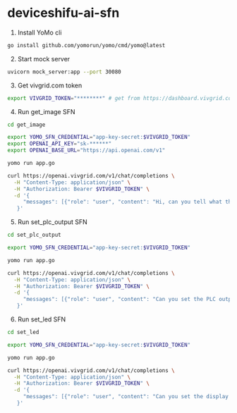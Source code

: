 # deviceshifu-ai-sfn

1. Install YoMo cli

```sh
go install github.com/yomorun/yomo/cmd/yomo@latest
```

2. Start mock server

```sh
uvicorn mock_server:app --port 30080
```

3. Get vivgrid.com token

```sh
export VIVGRID_TOKEN="********" # get from https://dashboard.vivgrid.com
```

4. Run get_image SFN

```sh
cd get_image

export YOMO_SFN_CREDENTIAL="app-key-secret:$VIVGRID_TOKEN"
export OPENAI_API_KEY="sk-******"
export OPENAI_BASE_URL="https://api.openai.com/v1"

yomo run app.go
```

```sh
curl https://openai.vivgrid.com/v1/chat/completions \
  -H "Content-Type: application/json" \
  -H "Authorization: Bearer $VIVGRID_TOKEN" \
  -d '{
     "messages": [{"role": "user", "content": "Hi, can you tell what the camera is seeing?"}]
   }'
```

5. Run set_plc_output SFN

```sh
cd set_plc_output

export YOMO_SFN_CREDENTIAL="app-key-secret:$VIVGRID_TOKEN"

yomo run app.go
```

```sh
curl https://openai.vivgrid.com/v1/chat/completions \
  -H "Content-Type: application/json" \
  -H "Authorization: Bearer $VIVGRID_TOKEN" \
  -d '{
     "messages": [{"role": "user", "content": "Can you set the PLC output to true?"}]
   }'
```

6. Run set_led SFN

```sh
cd set_led

export YOMO_SFN_CREDENTIAL="app-key-secret:$VIVGRID_TOKEN"

yomo run app.go
```

```sh
curl https://openai.vivgrid.com/v1/chat/completions \
  -H "Content-Type: application/json" \
  -H "Authorization: Bearer $VIVGRID_TOKEN" \
  -d '{
     "messages": [{"role": "user", "content": "Can you set the display number on the LED to 4005?"}]
   }'
```

